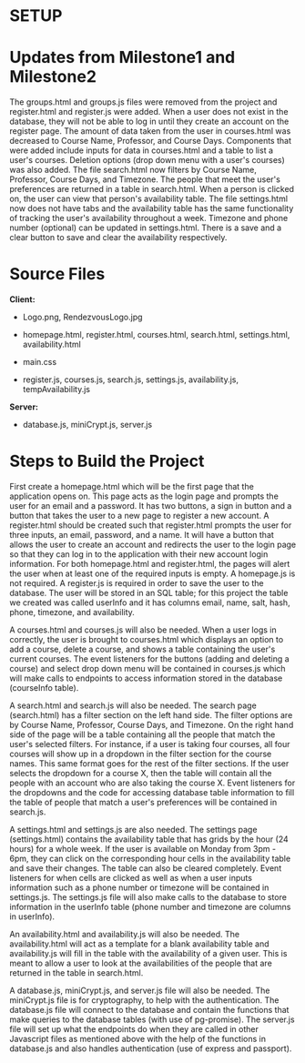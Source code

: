 # SETUP

# Updates from Milestone1 and Milestone2

The groups.html and groups.js files were removed from the project and register.html and register.js were added. When a user does not exist in the database, they will not be able to log in until they create an account on the register page. The amount of data taken from the user in courses.html was decreased to Course Name, Professor, and Course Days. Components that were added include inputs for data in courses.html and a table to list a user's courses. Deletion options (drop down menu with a user's courses) was also added. The file search.html now filters by Course Name, Professor, Course Days, and Timezone. The people that meet the user's preferences are returned in a table in search.html. When a person is clicked on, the user can view that person's availability table. The file settings.html now does not have tabs and the availability table has the same functionality of tracking the user's availability throughout a week. Timezone and phone number (optional) can be updated in settings.html. There is a save and a clear button to save and clear the availability respectively.

# Source Files

**Client:**

- Logo.png, 
RendezvousLogo.jpg

- homepage.html,
register.html,
courses.html,
search.html,
settings.html,
availability.html

- main.css

- register.js,
courses.js,
search.js,
settings.js,
availability.js,
tempAvailability.js

**Server:**

- database.js,
miniCrypt.js,
server.js

# Steps to Build the Project

First create a homepage.html which will be the first page that the application opens on. This page acts as the login page and prompts the user for an email and a password. It has two buttons, a sign in button and a button that takes the user to a new page to register a new account. A register.html should be created such that register.html prompts the user for three inputs, an email, password, and a name. It will have a button that allows the user to create an account and redirects the user to the login page so that they can log in to the application with their new account login information. For both homepage.html and register.html, the pages will alert the user when at least one of the required inputs is empty. A homepage.js is not required. A register.js is required in order to save the user to the database. The user will be stored in an SQL table; for this project the table we created was called userInfo and it has columns email, name, salt, hash, phone, timezone, and availability. 

A courses.html and courses.js will also be needed. When a user logs in correctly, the user is brought to courses.html which displays an option to add a course, delete a course, and shows a table containing the user's current courses. The event listeners for the buttons (adding and deleting a course) and select drop down menu will be contained in courses.js which will make calls to endpoints to access information stored in the database (courseInfo table). 

A search.html and search.js will also be needed. The search page (search.html) has a filter section on the left hand side. The filter options are by Course Name, Professor, Course Days, and Timezone. On the right hand side of the page will be a table containing all the people that match the user's selected filters. For instance, if a user is taking four courses, all four courses will show up in a dropdown in the filter section for the course names. This same format goes for the rest of the filter sections. If the user selects the dropdown for a course X, then the table will contain all the people with an account who are also taking the course X. Event listeners for the dropdowns and the code for accessing database table information to fill the table of people that match a user's preferences will be contained in search.js. 

A settings.html and settings.js are also needed. The settings page (settings.html) contains the availability table that has grids by the hour (24 hours) for a whole week. If the user is available on Monday from 3pm - 6pm, they can click on the corresponding hour cells in the availability table and save their changes. The table can also be cleared completely. Event listeners for when cells are clicked as well as when a user inputs information such as a phone number or timezone will be contained in settings.js. The settings.js file will also make calls to the database to store information in the userInfo table (phone number and timezone are columns in userInfo).

An availability.html and availability.js will also be needed. The availability.html will act as a template for a blank availability table and availability.js will fill in the table with the availability of a given user. This is meant to allow a user to look at the availabilities of the people that are returned in the table in search.html. 

A database.js, miniCrypt.js, and server.js file will also be needed. The miniCrypt.js file is for cryptography, to help with the authentication. The database.js file will connect to the database and contain the functions that make queries to the database tables (with use of pg-promise). The server.js file will set up what the endpoints do when they are called in other Javascript files as mentioned above with the help of the functions in database.js and also handles authentication (use of express and passport). 
